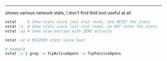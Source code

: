 ---

shows various network stats, I don't find thid tool useful at all

```sh
nstat     # show stats since last stat reset, and RESET the stats
nstat -s  # show stats since last stat reset, do NOT reset the stats
nstat -sz # show also entries with ZERO activity

nstat -sr # RECOVER stats since boot

# example
nstat -z | grep -e TcpActiveOpens -e TcpPassiveOpens
```
